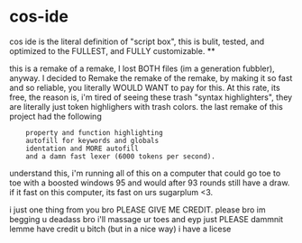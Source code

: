 # cos-ide
cos ide is the literal definition of "script box", this is bulit, tested, and optimized to the FULLEST, and FULLY customizable. 
**

this is a remake of a remake, I lost BOTH files (im a generation fubbler), anyway.
I decided to Remake the remake of the remake, by making it so fast and so reliable, you literally WOULD WANT to pay for this.
At this rate, its free, the reason is, i'm tired of seeing these trash "syntax highlighters", they are literally just token highlighers with trash colors. 
the last remake of this project had the following

        property and function highlighting
        autofill for keywords and globals
        identation and MORE autofill
        and a damn fast lexer (6000 tokens per second).

understand this, i'm running all of this on a computer that could go toe to toe with a boosted windows 95 and would after 93 rounds
still have a draw.
if it fast on this computer, its fast on urs sugarplum <3.

i just one thing from you bro
PLEASE GIVE ME CREDIT.
please bro im begging u
deadass bro i'll massage ur toes and eyp
just PLEASE dammnit lemme have credit u bitch (but in a nice way)
i have a licese

                  
